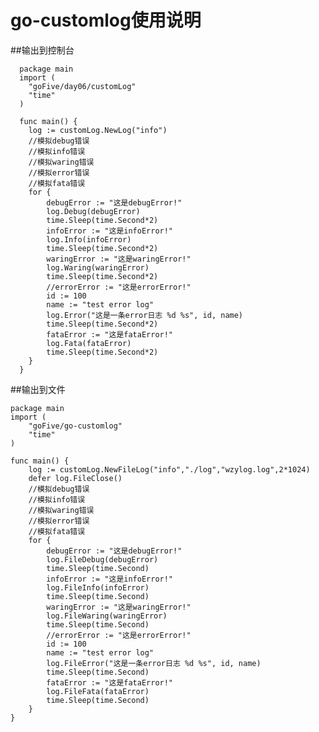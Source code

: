 # go-customlog使用说明
##输出到控制台
      
      package main
      import (
      	"goFive/day06/customLog"
      	"time"
      )
      
      func main() {
      	log := customLog.NewLog("info")
      	//模拟debug错误
      	//模拟info错误
      	//模拟waring错误
      	//模拟error错误
      	//模拟fata错误
      	for {
      		debugError := "这是debugError!"
      		log.Debug(debugError)
      		time.Sleep(time.Second*2)
      		infoError := "这是infoError!"
      		log.Info(infoError)
      		time.Sleep(time.Second*2)
      		waringError := "这是waringError!"
      		log.Waring(waringError)
      		time.Sleep(time.Second*2)
            //errorError := "这是errorError!"
		    id := 100
		    name := "test error log"
		    log.Error("这是一条error日志 %d %s", id, name)
      		time.Sleep(time.Second*2)
      		fataError := "这是fataError!"
      		log.Fata(fataError)
      		time.Sleep(time.Second*2)
      	}
      }
##输出到文件
~~~~
package main
import (
	"goFive/go-customlog"
	"time"
)

func main() {
	log := customLog.NewFileLog("info","./log","wzylog.log",2*1024)
	defer log.FileClose()
	//模拟debug错误
	//模拟info错误
	//模拟waring错误
	//模拟error错误
	//模拟fata错误
	for {
		debugError := "这是debugError!"
		log.FileDebug(debugError)
		time.Sleep(time.Second)
		infoError := "这是infoError!"
		log.FileInfo(infoError)
		time.Sleep(time.Second)
		waringError := "这是waringError!"
		log.FileWaring(waringError)
		time.Sleep(time.Second)
		//errorError := "这是errorError!"
		id := 100
		name := "test error log"
		log.FileError("这是一条error日志 %d %s", id, name)
		time.Sleep(time.Second)
		fataError := "这是fataError!"
		log.FileFata(fataError)
		time.Sleep(time.Second)
	}
}